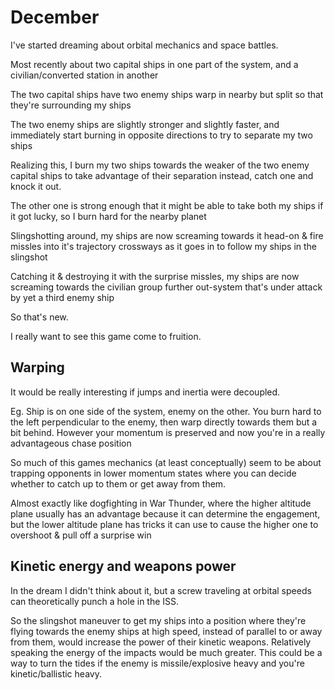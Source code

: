 # December

I've started dreaming about orbital mechanics and space battles.

Most recently about two capital ships in one part of the system, and a civilian/converted station in another

The two capital ships have two enemy ships warp in nearby but split so that they're surrounding my ships

The two enemy ships are slightly stronger and slightly faster, and immediately start burning in opposite directions to try to separate my two ships

Realizing this, I burn my two ships towards the weaker of the two enemy capital ships to take advantage of their separation instead, catch one and knock it out.

The other one is strong enough that it might be able to take both my ships if it got lucky, so I burn hard for the nearby planet

Slingshotting around, my ships are now screaming towards it head-on & fire missles into it's trajectory crossways as it goes in to follow my ships in the slingshot

Catching it & destroying it with the surprise missles, my ships are now screaming towards the civilian group further out-system that's under attack by yet a third enemy ship

So that's new.

I really want to see this game come to fruition.

## Warping

It would be really interesting if jumps and inertia were decoupled.

Eg. Ship is on one side of the system, enemy on the other. You burn hard to the left perpendicular to the enemy, then warp directly towards them but a bit behind. However your momentum is preserved and now you're in a really advantageous chase position

So much of this games mechanics (at least conceptually) seem to be about trapping opponents in lower momentum states where you can decide whether to catch up to them or get away from them.

Almost exactly like dogfighting in War Thunder, where the higher altitude plane usually has an advantage because it can determine the engagement, but the lower altitude plane has tricks it can use to cause the higher one to overshoot & pull off a surprise win

## Kinetic energy and weapons power

In the dream I didn't think about it, but a screw traveling at orbital speeds can theoretically punch a hole in the ISS.

So the slingshot maneuver to get my ships into a position where they're flying towards the enemy ships at high speed, instead of parallel to or away from them, would increase the power of their kinetic weapons. Relatively speaking the energy of the impacts would be much greater. This could be a way to turn the tides if the enemy is missile/explosive heavy and you're kinetic/ballistic heavy.

